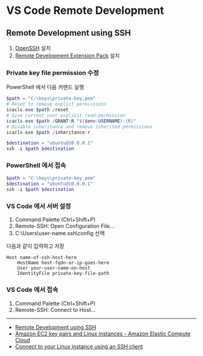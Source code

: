 # VS Code Remote Development

## Remote Development using SSH

1. [OpenSSH](https://docs.microsoft.com/ko-kr/windows-server/administration/openssh/openssh_install_firstuse) 설치
1. [Remote Development Extension Pack](https://marketplace.visualstudio.com/items?itemName=ms-vscode-remote.vscode-remote-extensionpack) 설치

### Private key file permission 수정

PowerShell 에서 다음 커맨드 실행

```ps1
$path = "C:\keys\private-key.pem"
# Reset to remove explict permissions
icacls.exe $path /reset
# Give current user explicit read-permission
icacls.exe $path /GRANT:R "$($env:USERNAME):(R)"
# Disable inheritance and remove inherited permissions
icacls.exe $path /inheritance:r

$destination = "ubuntu@10.0.0.1"
ssh -i $path $destination
```

### PowerShell 에서 접속

```ps1
$path = "C:\keys\private-key.pem"
$destination = "ubuntu@10.0.0.1"
ssh -i $path $destination
```

### VS Code 에서 서버 설정

1. Command Palette (Ctrl+Shift+P)
1. Remote-SSH: Open Configuration File...
1. C:\Users\user-name\.ssh\config 선택

다음과 같이 입력하고 저장

```
Host name-of-ssh-host-here
    HostName host-fqdn-or-ip-goes-here
    User your-user-name-on-host
    IdentityFile private-key-file-path
```

### VS Code 에서 접속

1. Command Palette (Ctrl+Shift+P)
1. Remote-SSH: Connect to Host...

---

- [Remote Development using SSH](https://code.visualstudio.com/docs/remote/ssh)
- [Amazon EC2 key pairs and Linux instances - Amazon Elastic Compute Cloud](https://docs.aws.amazon.com/AWSEC2/latest/UserGuide/ec2-key-pairs.html)
- [Connect to your Linux instance using an SSH client](https://docs.aws.amazon.com/AWSEC2/latest/UserGuide/AccessingInstancesLinux.html)

